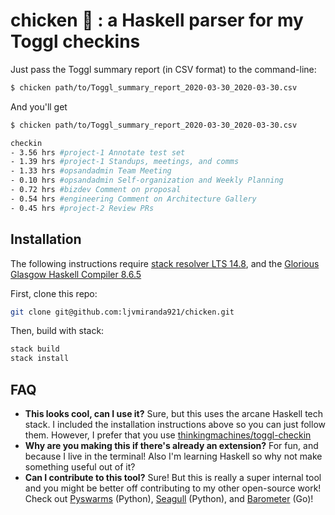 # chicken :chicken: : a Haskell parser for my Toggl checkins

Just pass the Toggl summary report (in CSV format) to the command-line:

```sh
$ chicken path/to/Toggl_summary_report_2020-03-30_2020-03-30.csv
```

And you'll get

```sh
$ chicken path/to/Toggl_summary_report_2020-03-30_2020-03-30.csv

checkin
- 3.56 hrs #project-1 Annotate test set
- 1.39 hrs #project-1 Standups, meetings, and comms
- 1.33 hrs #opsandadmin Team Meeting
- 0.10 hrs #opsandadmin Self-organization and Weekly Planning
- 0.72 hrs #bizdev Comment on proposal
- 0.54 hrs #engineering Comment on Architecture Gallery
- 0.45 hrs #project-2 Review PRs
```

## Installation

The following instructions require [stack resolver LTS
14.8](https://docs.haskellstack.org/en/stable/README/#the-haskell-tool-stack),
and the [Glorious Glasgow Haskell Compiler 8.6.5](https://www.haskell.org/ghc/)


First, clone this repo:

```sh
git clone git@github.com:ljvmiranda921/chicken.git
```

Then, build with stack:

```sh
stack build
stack install
```

## FAQ

- **This looks cool, can I use it?** Sure, but this uses the arcane Haskell
    tech stack. I included the installation instructions above so you can just
    follow them. However, I prefer that you use
    [thinkingmachines/toggl-checkin](https://github.com/thinkingmachines/toggl-checkin)
- **Why are you making this if there's already an extension?** For fun, and
   because I live in the terminal! Also I'm learning Haskell so why not make
   something useful out of it?  
- **Can I contribute to this tool?** Sure! But this is really a super internal
    tool and you might be better off contributing to my other open-source work!
    Check out [Pyswarms](github.com/ljvmiranda921/pyswarms) (Python),
    [Seagull](github.com/ljvmiranda921/seagull) (Python), and
    [Barometer](github.com/ljvmiranda921/burnout-barometer) (Go)!
